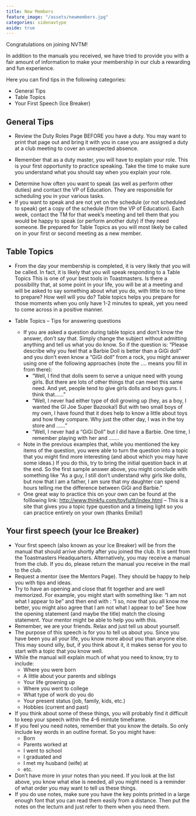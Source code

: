 ```yaml
---
title: New Members
feature_image: "/assets/newmembers.jpg"
categories: sidenavtype
aside: true
---
```


Congratulations on joining NVTM!

In addition to the manuals you received, we have tried to provide you with a fair amount of information to make your membership in our club a rewarding and fun experience.

Here you can find tips in the following categories:

  * General Tips
  * Table Topics
  * Your First Speech (Ice Breaker)

## General Tips

* Review the Duty Roles Page BEFORE you have a duty. You may want to print that page out and bring it with you in case you are assigned a duty at a club meeting to cover an unexpected absence.  
- Remember that as a duty master, you will have to explain your role.  This is your first opportunity to practice speaking.  Take the time to make sure you understand what you should say when you explain your role.
* Determine how often you want to speak (as well as perform other duties) and contact the VP of Education. They are responsible for scheduling you in your various tasks.
* If you want to speak and are not yet on the schedule (or not scheduled to speak) get a copy of the schedule (from the VP of Education). Each week, contact the TM for that week’s meeting and tell them that you would be happy to speak (or perform another duty) if they need someone.
Be prepared for Table Topics as you will most likely be called on in your first or second meeting as a new member.

## Table Topics
* From the day your membership is completed, it is very likely that you will be called. In fact, it is likely that you will speak responding to a Table Topics This is one of your best tools in Toastmasters. Is there a possibility that, at some point in your life, you will be at a meeting and will be asked to say something about what you do, with little to no time to prepare? How well will you do? Table topics helps you prepare for those moments when you only have 1-2 minutes to speak, yet you need to come across in a positive manner.

* Table Topics – Tips for answering questions
    * If you are asked a question during table topics and don’t know the answer, don’t say that. Simply change the subject without admitting anything and tell us what you do know. So if the question is: “Please describe why you feel that a Barbie Doll is better than a GiGi doll” and you don’t even know a “GiGi doll” from a rock, you might answer using one of the following approaches (note the …. means you fill in from there):
        * “Well, I find that dolls seem to serve a unique need with young girls. But there are lots of other things that can meet this same need. And yet, people tend to give girls dolls and boys guns. I think that……”
        * “Well, I never had either type of doll growing up (hey, as a boy, I wanted the GI Joe Super Bazooka!) But with two small boys of my own, I have found that it does help to know a little about toys and how they compare. Why just the other day, I was in the toy store and ……”
        * “Well, I never had a “GiGi Doll” but I did have a Barbie. One time, I remember playing with her and …….
    * Note in the previous examples that, while you mentioned the key items of the question, you were able to turn the question into a topic that you might find more interesting (and about which you may have some ideas.) If you do this, try to bring the initial question back in at the end. So the first sample answer above, you might conclude with something like “As a guy, I still don’t understand why girls like dolls, but now that I am a father, I am sure that my daughter can spend hours telling me the difference between GiGi and Barbie.”
    * One great way to practice this on your own can be found at the folllowing link: http://www.thinkfu.com/toyfu/tt/index.html – This is a site that gives you a topic type question and a timeing light so you can practice entirely on your own (thanks Emilia!)

## Your first speech (your Ice Breaker)
* Your first speech (also known as your Ice Breaker) will be from the manual that should arrive shortly after you joined the club. It is sent from the Toastmasters Headquarters. Alternatively, you may receive a manual from the club. If you do, please return the manual you receive in the mail to the club.
* Request a mentor (see the Mentors Page). They should be happy to help you with tips and ideas.
* Try to have an opening and close that fit together and are well memorized. For example, you might start with something like:
    “I am not what I appear to be”
    and then end with :
    “I so, now that you all know me better, you might also agree that I am not what
    I appear to be”
    See how the opening statement (and maybe the title) match the closing statement. Your mentor might be able to help you with this.
* Remember, we are your friends. Relax and just tell us about yourself.
* The purpose of this speech is for you to tell us about you. Since you have been you all your life, you know more about you than anyone else. This may sound silly, but, if you think about it, it makes sense for you to start with a topic that you know well.
* While the manual will explain much of what you need to know, try to include:
    * Where you were born
    * A little about your parents and siblings
    * Your life growning up
    * Where you went to college
    * What type of work do you do
    * Your present status (job, family, kids, etc.)
    * Hobbies (current and past)
* If you think about some of these things, you will probably find it difficult to keep your speech within the 4-6 mintute timeframe.
* If you feel you need notes, remember that you know the details. So only include key words in an outline format. So you might have:
    * Born
    * Parents worked at
    * I went to school
    * I graduated and
    * I met my husband (wife) at
    * etc.
* Don’t have more in your notes than you need. If you look at the list above, you know what else is needed, all you might need is a reminder of what order you may want to tell us these things.
* If you do use notes, make sure you have the key points printed in a large enough font that you can read them easily from a distance. Then put the notes on the lecturn and just refer to them when you need them.
